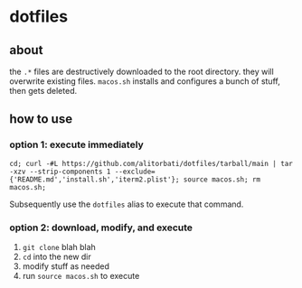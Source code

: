 # dotfiles

## about

the `.*` files are destructively downloaded to the root directory. they will overwrite existing files. `macos.sh` installs and configures a bunch of stuff, then gets deleted.

## how to use

### option 1: execute immediately

`cd; curl -#L https://github.com/alitorbati/dotfiles/tarball/main | tar -xzv --strip-components 1 --exclude={'README.md','install.sh','iterm2.plist'}; source macos.sh; rm macos.sh;`

Subsequently use the `dotfiles` alias to execute that command.

### option 2: download, modify, and execute

1. `git clone` blah blah
1. `cd` into the new dir
1. modify stuff as needed
1. run `source macos.sh` to execute
